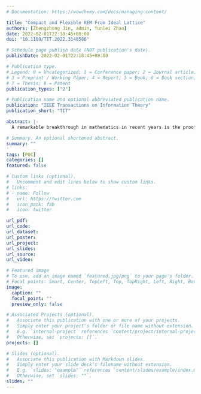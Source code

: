 ```yaml
---
# Documentation: https://wowchemy.com/docs/managing-content/

title: "Compact and Flexible KEM From Ideal Lattice"
authors: [Zhengzhong Jin, admin, Yunlei Zhao]
date: 2022-02-01T22:18:45+08:00
doi: "10.1109/TIT.2022.3148586"

# Schedule page publish date (NOT publication's date).
publishDate: 2022-02-01T22:18:45+08:00

# Publication type.
# Legend: 0 = Uncategorized; 1 = Conference paper; 2 = Journal article;
# 3 = Preprint / Working Paper; 4 = Report; 5 = Book; 6 = Book section;
# 7 = Thesis; 8 = Patent
publication_types: ["2"]

# Publication name and optional abbreviated publication name.
publication: "IEEE Transactions on Information Theory"
publication_short: "TIT"

abstract: |-
  A remarkable breakthrough in mathematics in recent years is the proof of the long-standing conjecture: sphere packing in the  $E_{8}$  lattice is optimal in the sense of the best density for sphere packing in  $\mathbb {R}^{8}$ . In this work, we design a mechanism for asymmetric key consensus from noise (AKCN), referred to as AKCN-E8, for error correction and key consensus. As a direct application, we present a practical key encapsulation mechanism (KEM) from the ideal lattice based on the ring learning with errors (RLWE) problem. Compared with NewHope-KEM that was the second round candidate of the National Institute of Standards and Technology (NIST) post-quantum cryptography (PQC) standardization, our AKCN-E8 KEM scheme overcomes some limitations and shortcomings of NewHope-KEM. Compared with some other dominating KEM schemes based on the variants of LWE, specifically Kyber and Saber, AKCN-E8 has a comparable performance but enjoys much flexible shared-key sizes. Specifically, the key encapsulated by AKCN-E8-512 (resp., 768, 1024) has the size of 256 (resp., 384, 512) bits. Flexible key size renders us stronger security against quantum attacks, more powerful and economic ability of key transportation, and better matches the demand in interactive protocols like TLS where parties need to negotiate the security parameters including the shared key length.

# Summary. An optional shortened abstract.
summary: ""

tags: [PQC]
categories: []
featured: false

# Custom links (optional).
#   Uncomment and edit lines below to show custom links.
# links:
# - name: Follow
#   url: https://twitter.com
#   icon_pack: fab
#   icon: twitter

url_pdf:
url_code:
url_dataset:
url_poster:
url_project:
url_slides:
url_source:
url_video:

# Featured image
# To use, add an image named `featured.jpg/png` to your page's folder. 
# Focal points: Smart, Center, TopLeft, Top, TopRight, Left, Right, BottomLeft, Bottom, BottomRight.
image:
  caption: ""
  focal_point: ""
  preview_only: false

# Associated Projects (optional).
#   Associate this publication with one or more of your projects.
#   Simply enter your project's folder or file name without extension.
#   E.g. `internal-project` references `content/project/internal-project/index.md`.
#   Otherwise, set `projects: []`.
projects: []

# Slides (optional).
#   Associate this publication with Markdown slides.
#   Simply enter your slide deck's filename without extension.
#   E.g. `slides: "example"` references `content/slides/example/index.md`.
#   Otherwise, set `slides: ""`.
slides: ""
---
```

